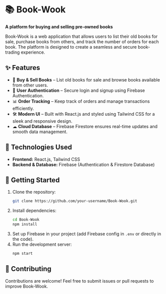 # 📚 Book-Wook  

**A platform for buying and selling pre-owned books**  

Book-Wook is a web application that allows users to list their old books for sale, purchase books from others, and track the number of orders for each book. The platform is designed to create a seamless and secure book-trading experience.  

## ✨ Features  
- 📖 **Buy & Sell Books** – List old books for sale and browse books available from other users.  
- 🔐 **User Authentication** – Secure login and signup using Firebase Authentication.  
- 📊 **Order Tracking** – Keep track of orders and manage transactions efficiently.  
- 🛠 **Modern UI** – Built with React.js and styled using Tailwind CSS for a sleek and responsive design.  
- ☁ **Cloud Database** – Firebase Firestore ensures real-time updates and smooth data management.  

## 🚀 Technologies Used  
- **Frontend:** React.js, Tailwind CSS  
- **Backend & Database:** Firebase (Authentication & Firestore Database)  

## 📌 Getting Started  
1. Clone the repository:  
   ```sh
   git clone https://github.com/your-username/Book-Wook.git  
   ```
2. Install dependencies:  
   ```sh
   cd Book-Wook  
   npm install  
   ```
3. Set up Firebase in your project (add Firebase config in `.env` or directly in the code).  
4. Run the development server:  
   ```sh
   npm start  
   ```

## 🎯 Contributing  
Contributions are welcome! Feel free to submit issues or pull requests to improve Book-Wook.  
